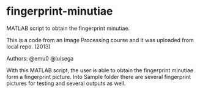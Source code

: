 # fingerprint-minutiae
MATLAB script to obtain the fingerprint minutiae.

This is a code from an Image Processing course and it was uploaded from local repo. (2013)

Authors:
@emu0
@luisega

With this MATLAB script, the user is able to obtain the fingerprint minutiae form a fingerprint picture.
Into Sample folder there are several fingerprint pictures for testing and several outputs as well.

